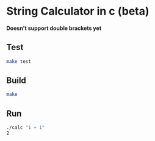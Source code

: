 # String Calculator in c (beta)
__Doesn't support double brackets yet__

## Test
```bash
make test
```

## Build
```bash
make
```

## Run
```bash
./calc "1 + 1"
2
```
